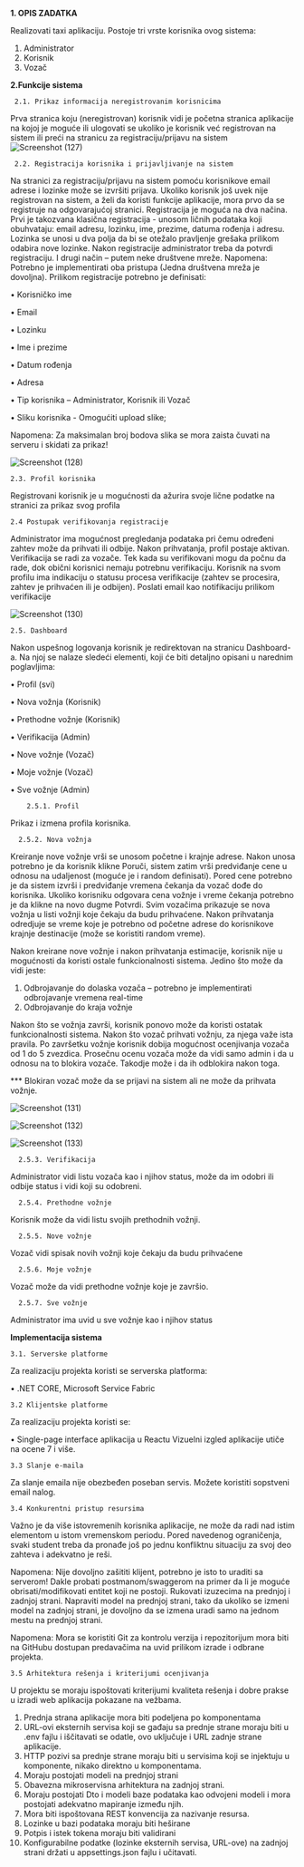 **1. OPIS ZADATKA**

Realizovati taxi aplikaciju. Postoje tri vrste korisnika ovog sistema:
1. Administrator
2. Korisnik
3. Vozač
   
**2.Funkcije sistema**

     2.1. Prikaz informacija neregistrovanim korisnicima
Prva stranica koju (neregistrovan) korisnik vidi je početna stranica aplikacije na kojoj je moguće ili ulogovati 
se ukoliko je korisnik već registrovan na sistem ili preći na stranicu za registraciju/prijavu na sistem
![Screenshot (127)](https://github.com/user-attachments/assets/b5fe96af-30d4-472b-8b6b-52341367ab44)
   

     2.2. Registracija korisnika i prijavljivanje na sistem
Na stranici za registraciju/prijavu na sistem pomoću korisnikove email adrese i lozinke može se izvršiti 
prijava.
Ukoliko korisnik još uvek nije registrovan na sistem, a želi da koristi funkcije aplikacije, mora prvo da se 
registruje na odgovarajućoj stranici. Registracija je moguća na dva načina. Prvi je takozvana klasična 
registracija - unosom ličnih podataka koji obuhvataju: email adresu, lozinku, ime, prezime, datuma rođenja 
i adresu. Lozinka se unosi u dva polja da bi se otežalo pravljenje grešaka prilikom odabira nove lozinke. 
Nakon registracije administrator treba da potvrdi registraciju. I drugi način – putem neke društvene mreže.
Napomena: Potrebno je implementirati oba pristupa (Jedna društvena mreža je dovoljna). Prilikom 
registracije potrebno je definisati:

• Korisničko ime

• Email

• Lozinku

• Ime i prezime

• Datum rođenja

• Adresa

• Tip korisnika – Administrator, Korisnik ili Vozač

• Sliku korisnika - Omogućiti upload slike;

Napomena: Za maksimalan broj bodova slika se mora zaista čuvati na serveru i skidati za 
prikaz!


![Screenshot (128)](https://github.com/user-attachments/assets/aefc2293-f620-4fc3-a733-3bfac6871644)


    2.3. Profil korisnika
Registrovani korisnik je u mogućnosti da ažurira svoje lične podatke na stranici za prikaz svog profila


    2.4 Postupak verifikovanja registracije
Administrator ima mogućnost pregledanja podataka pri čemu određeni zahtev može da prihvati ili odbije. 
Nakon prihvatanja, profil postaje aktivan. Verifikacija se radi za vozače. Tek kada su verifikovani mogu da 
počnu da rade, dok obični korisnici nemaju potrebnu verifikaciju.
Korisnik na svom profilu ima indikaciju o statusu procesa verifikacije (zahtev se procesira, zahtev je
prihvaćen ili je odbijen). Poslati email kao notifikaciju prilikom verifikacije

![Screenshot (130)](https://github.com/user-attachments/assets/47dbd5bf-a90f-467d-949f-d37af939ac68)


    2.5. Dashboard
Nakon uspešnog logovanja korisnik je redirektovan na stranicu Dashboard-a. Na njoj se nalaze
sledeći elementi, koji će biti detaljno opisani u narednim poglavljima:

• Profil (svi)

• Nova vožnja (Korisnik)

• Prethodne vožnje (Korisnik)

• Verifikacija (Admin)

• Nove vožnje (Vozač)

• Moje vožnje (Vozač)

• Sve vožnje (Admin)

        2.5.1. Profil
      
Prikaz i izmena profila korisnika.

      2.5.2. Nova vožnja
      
Kreiranje nove vožnje vrši se unosom početne i krajnje adrese. Nakon unosa potrebno je da korisnik klikne 
Poruči, sistem zatim vrši predviđanje cene u odnosu na udaljenost (moguće je i random definisati). Pored 
cene potrebno je da sistem izvrši i predviđanje vremena čekanja da vozač dođe do korisnika. Ukoliko 
korisniku odgovara cena vožnje i vreme čekanja potrebno je da klikne na novo dugme Potvrdi. Svim 
vozačima prikazuje se nova vožnja u listi vožnji koje čekaju da budu prihvaćene. Nakon prihvatanja 
odredjuje se vreme koje je potrebno od početne adrese do korisnikove krajnje destinacije (može se koristiti 
random vreme).

Nakon kreirane nove vožnje i nakon prihvatanja estimacije, korisnik nije u mogućnosti da koristi ostale 
funkcionalnosti sistema. Jedino što može da vidi jeste:

1) Odbrojavanje do dolaska vozača – potrebno je implementirati odbrojavanje vremena real-time
2) Odbrojavanje do kraja vožnje
   
Nakon što se vožnja završi, korisnik ponovo može da koristi ostatak funkcionalnosti sistema.
Nakon što vozač prihvati vožnju, za njega važe ista pravila.
Po završetku vožnje korisnik dobija mogućnost ocenjivanja vozača od 1 do 5 zvezdica. Prosečnu ocenu 
vozača može da vidi samo admin i da u odnosu na to blokira vozače. Takodje može i da ih odblokira nakon 
toga.

*** Blokiran vozač može da se prijavi na sistem ali ne može da prihvata vožnje.

![Screenshot (131)](https://github.com/user-attachments/assets/4650df18-d609-4bec-b15f-bd78a3740072)

![Screenshot (132)](https://github.com/user-attachments/assets/6da12b75-da35-41be-8843-acf5831db4ac)

![Screenshot (133)](https://github.com/user-attachments/assets/5ae1185b-e997-4ef9-b526-448a9400e53d)


      2.5.3. Verifikacija
      
Administrator vidi listu vozača kao i njihov status, može da im odobri ili odbije status i vidi koji su 
odobreni.

      2.5.4. Prethodne vožnje
      
Korisnik može da vidi listu svojih prethodnih vožnji.

      2.5.5. Nove vožnje
      
Vozač vidi spisak novih vožnji koje čekaju da budu prihvaćene

      2.5.6. Moje vožnje
      
Vozač može da vidi prethodne vožnje koje je završio.

      2.5.7. Sve vožnje
      
Administrator ima uvid u sve vožnje kao i njihov status

**Implementacija sistema**

    3.1. Serverske platforme
    
Za realizaciju projekta koristi se serverska platforma:

• .NET CORE, Microsoft Service Fabric

    3.2 Klijentske platforme
    
Za realizaciju projekta koristi se:

• Single-page interface aplikacija u Reactu Vizuelni izgled aplikacije utiče na ocene 7 i više.

    3.3 Slanje e-maila
    
Za slanje emaila nije obezbeđen poseban servis. Možete koristiti sopstveni email nalog.

    3.4 Konkurentni pristup resursima
  
Važno je da više istovremenih korisnika aplikacije, ne može da radi nad istim elementom u istom 
vremenskom periodu. Pored navedenog ograničenja, svaki student treba da pronađe još po jednu 
konfliktnu situaciju za svoj deo zahteva i adekvatno je reši.

Napomena: Nije dovoljno zašititi klijent, potrebno je isto to uraditi sa serverom! Dakle probati 
postmanom/swaggerom na primer da li je moguće obrisati/modifikovati entitet koji ne postoji. Rukovati 
izuzecima na prednjoj i zadnjoj strani. Napraviti model na prednjoj strani, tako da ukoliko se izmeni model 
na zadnjoj strani, je dovoljno da se izmena uradi samo na jednom mestu na prednjoj strani.

Napomena: Mora se koristiti Git za kontrolu verzija i repozitorijum mora biti na GitHubu dostupan 
predavačima na uvid prilikom izrade i odbrane projekta.

    3.5 Arhitektura rešenja i kriterijumi ocenjivanja
    
U projektu se moraju ispoštovati kriterijumi kvaliteta rešenja i dobre prakse u izradi web aplikacija 
pokazane na vežbama.

1. Prednja strana aplikacije mora biti podeljena po komponentama
2. URL-ovi eksternih servisa koji se gađaju sa prednje strane moraju biti u .env fajlu i iščitavati se
odatle, ovo uključuje i URL zadnje strane aplikacije.
3. HTTP pozivi sa prednje strane moraju biti u servisima koji se injektuju u komponente, nikako 
direktno u komponentama.
4. Moraju postojati modeli na prednjoj strani
5. Obavezna mikroservisna arhitektura na zadnjoj strani.
6. Moraju postojati Dto i modeli baze podataka kao odvojeni modeli i mora postojati adekvatno 
mapiranje između njih.
7. Mora biti ispoštovana REST konvencija za nazivanje resursa.
8. Lozinke u bazi podataka moraju biti heširane
9. Potpis i istek tokena moraju biti validirani
10. Konfigurabilne podatke (lozinke eksternih servisa, URL-ove) na zadnjoj strani držati u 
appsettings.json fajlu i učitavati.


